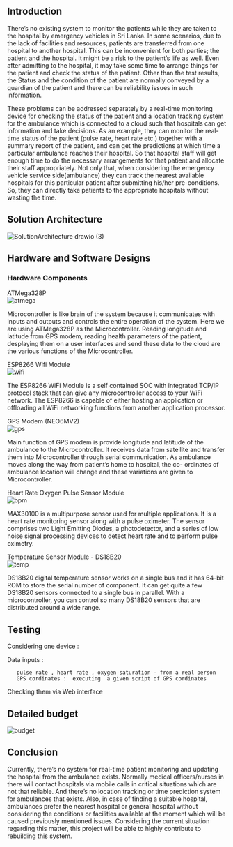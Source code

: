 ## Introduction

There’s no existing system to monitor the patients while they are taken to the hospital by emergency vehicles in Sri Lanka. In some scenarios, due to the lack of facilities and resources, patients are transferred from one hospital to another hospital. This can be inconvenient for both parties; the patient and the hospital. It might be a risk to the patient’s life as well. Even after admitting to the hospital, it may take some time to arrange things for the patient and check the status of the patient. Other than the test results, the Status and the condition of the patient are normally conveyed by a guardian of the patient and there can be reliability issues in such information. 

These problems can be addressed separately by a real-time monitoring device for checking the status of the patient and a location tracking system for the ambulance which is connected to a cloud such that hospitals can get information and take decisions. As an example, they can monitor the real-time status of the patient (pulse rate, heart rate etc.) together with a summary report of the patient, and can get the predictions at which time a particular ambulance reaches their hospital. So that hospital staff will get enough time to do the necessary arrangements for that patient and allocate their staff appropriately. Not only that, when considering the emergency vehicle service side(ambulance) they can track the nearest available hospitals for this particular patient after submitting his/her pre-conditions. So, they can directly take patients to the appropriate hospitals without wasting the time. 


## Solution Architecture
![SolutionArchitecture drawio (3)](https://user-images.githubusercontent.com/73444543/204417087-dc541348-8a63-48ff-ae67-7f2a7f0a0d86.png)


## Hardware and Software Designs
### Hardware Components
ATMega328P\
![atmega](https://user-images.githubusercontent.com/73444543/204417187-1f38e246-e0ea-4cc5-a818-8c29cbd5d98b.jpg)


Microcontroller is like brain of the system because it communicates with inputs and outputs and controls the entire operation of the system. Here we are using ATMega328P as the Microcontroller. Reading longitude and latitude from GPS modem, reading health parameters of the patient, desplaying them on a user interfaces and send these data to the cloud are the various functions of the Microcontroller.

ESP8266 Wifi Module\
 ![wifi](https://user-images.githubusercontent.com/73444543/199441973-f2b57172-b4e1-4b0e-ba53-34a7d887132b.jpg)

The ESP8266 WiFi Module is a self contained SOC with integrated TCP/IP protocol stack that can give any microcontroller access to your WiFi network. The ESP8266 is capable of either hosting an application or offloading all WiFi networking functions from another application processor.

GPS Modem (NEO6MV2)\
 ![gps](https://user-images.githubusercontent.com/73444543/199442004-74162ede-0182-4212-aa7d-c7a19581b212.jpg)

Main function of GPS modem is provide longitude and latitude of the ambulance to the Microcontroller. It receives data from satellite and transfer them into Microcontroller through serial communication. As ambulance moves along the way from patient’s home to hospital, the co- ordinates of ambulance location will change and these variations are given to Microcontroller.

Heart Rate Oxygen Pulse Sensor Module\
![bpm](https://user-images.githubusercontent.com/73444543/204417296-e6cda821-8f3d-4506-a4fd-d3d5342bab45.jpg)

MAX30100 is a multipurpose sensor used for multiple applications. It is a heart rate monitoring sensor along with a pulse oximeter. The sensor comprises two Light Emitting Diodes, a photodetector, and a series of low noise signal processing devices to detect heart rate and to perform pulse oximetry.

Temperature Sensor Module - DS18B20\
![temp](https://user-images.githubusercontent.com/73444543/199442056-3605ccba-edb2-4250-b456-cc2aacf86f1b.jpg)

DS18B20 digital temperature sensor works on a single bus and it has 64-bit ROM to store the serial number of component. It can get quite a few DS18B20 sensors connected to a single bus in parallel. With a microcontroller, you can control so many DS18B20 sensors that are distributed around a wide range.

## Testing


Considering one device :

Data inputs : 

       pulse rate , heart rate , oxygen saturation - from a real person   
       GPS cordinates :  executing  a given script of GPS cordinates
       
Checking them via Web interface


## Detailed budget

![budget](https://user-images.githubusercontent.com/73444543/204418293-f63bbda2-6c6b-4211-9783-63418ee9a4c4.png)


## Conclusion

Currently, there’s no system for real-time patient monitoring and updating the hospital from the ambulance exists. Normally medical officers/nurses in there will contact hospitals via mobile calls in critical situations which are not that reliable. And there’s no location tracking or time prediction system for ambulances that exists. Also, in case of finding a suitable hospital, ambulances prefer the nearest hospital or general hospital without considering the conditions or facilities available at the moment which will be caused previously mentioned issues. Considering the current situation regarding this matter, this project will be able to highly contribute to rebuilding this system.
